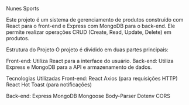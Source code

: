 Nunes Sports

Este projeto é um sistema de gerenciamento de produtos construído com React para o front-end e Express com MongoDB para o back-end. Ele permite realizar operações CRUD (Create, Read, Update, Delete) em produtos.

Estrutura do Projeto
O projeto é dividido em duas partes principais:

Front-end: Utiliza React para a interface do usuário.
Back-end: Utiliza Express e MongoDB para a API e armazenamento de dados.


Tecnologias Utilizadas
Front-end:
React
Axios (para requisições HTTP)
React Hot Toast (para notificações)

Back-end:
Express
MongoDB
Mongoose
Body-Parser
Dotenv
CORS